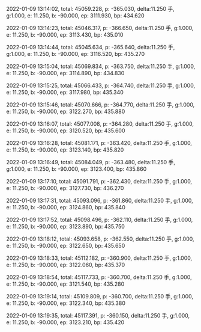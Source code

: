 2022-01-09 13:14:02, total: 45059.228, p: -365.030, delta:11.250 手, g:1.000, e: 11.250, b: -90.000, ep: 3111.930, bp: 434.620

2022-01-09 13:14:23, total: 45046.317, p: -366.650, delta:11.250 手, g:1.000, e: 11.250, b: -90.000, ep: 3113.430, bp: 435.010

2022-01-09 13:14:44, total: 45045.634, p: -365.640, delta:11.250 手, g:1.000, e: 11.250, b: -90.000, ep: 3116.520, bp: 435.270

2022-01-09 13:15:04, total: 45069.834, p: -363.750, delta:11.250 手, g:1.000, e: 11.250, b: -90.000, ep: 3114.890, bp: 434.830

2022-01-09 13:15:25, total: 45066.433, p: -364.740, delta:11.250 手, g:1.000, e: 11.250, b: -90.000, ep: 3117.980, bp: 435.340

2022-01-09 13:15:46, total: 45070.666, p: -364.770, delta:11.250 手, g:1.000, e: 11.250, b: -90.000, ep: 3122.270, bp: 435.880

2022-01-09 13:16:07, total: 45077.008, p: -364.280, delta:11.250 手, g:1.000, e: 11.250, b: -90.000, ep: 3120.520, bp: 435.600

2022-01-09 13:16:28, total: 45081.171, p: -363.420, delta:11.250 手, g:1.000, e: 11.250, b: -90.000, ep: 3123.140, bp: 435.820

2022-01-09 13:16:49, total: 45084.049, p: -363.480, delta:11.250 手, g:1.000, e: 11.250, b: -90.000, ep: 3123.400, bp: 435.860

2022-01-09 13:17:10, total: 45091.791, p: -362.430, delta:11.250 手, g:1.000, e: 11.250, b: -90.000, ep: 3127.730, bp: 436.270

2022-01-09 13:17:31, total: 45093.096, p: -361.860, delta:11.250 手, g:1.000, e: 11.250, b: -90.000, ep: 3124.860, bp: 435.840

2022-01-09 13:17:52, total: 45098.496, p: -362.110, delta:11.250 手, g:1.000, e: 11.250, b: -90.000, ep: 3123.890, bp: 435.750

2022-01-09 13:18:12, total: 45093.658, p: -362.550, delta:11.250 手, g:1.000, e: 11.250, b: -90.000, ep: 3122.650, bp: 435.650

2022-01-09 13:18:33, total: 45112.182, p: -360.900, delta:11.250 手, g:1.000, e: 11.250, b: -90.000, ep: 3122.060, bp: 435.370

2022-01-09 13:18:54, total: 45117.733, p: -360.700, delta:11.250 手, g:1.000, e: 11.250, b: -90.000, ep: 3121.540, bp: 435.280

2022-01-09 13:19:14, total: 45109.809, p: -360.700, delta:11.250 手, g:1.000, e: 11.250, b: -90.000, ep: 3122.340, bp: 435.380

2022-01-09 13:19:35, total: 45117.391, p: -360.150, delta:11.250 手, g:1.000, e: 11.250, b: -90.000, ep: 3123.210, bp: 435.420